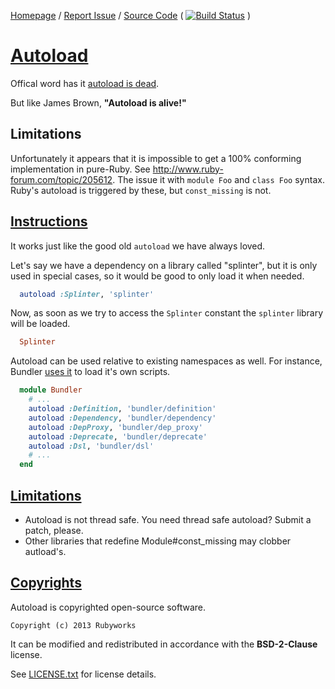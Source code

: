 [Homepage](http://rubyworks.github.com/autoload) /
[Report Issue](http://github.com/rubyworks/autoload/issues) /
[Source Code](http://github.com/rubyworks/autoload)
( [![Build Status](https://travis-ci.org/rubyworks/autoload.png)](https://travis-ci.org/rubyworks/autoload) )


# [Autoload](#description)

Offical word has it [autoload is dead](http://www.ruby-forum.com/topic/3036681).

But like James Brown, **"Autoload is alive!"**


## Limitations

Unfortunately it appears that it is impossible to get a 100% conforming
implementation in pure-Ruby. See http://www.ruby-forum.com/topic/205612.
The issue it with `module Foo` and `class Foo` syntax. Ruby's autoload
is triggered by these, but `const_missing` is not.


## [Instructions](#instructions)

It works just like the good old `autoload` we have always loved.

Let's say we have a dependency on a library called "splinter", but it is only
used in special cases, so it would be good to only load it when needed. 

```ruby
  autoload :Splinter, 'splinter'
```

Now, as soon as we try to access the `Splinter` constant the `splinter`
library will be loaded.

```ruby
  Splinter
```

Autoload can be used relative to existing namespaces as well. For instance,
Bundler [uses it](https://github.com/carlhuda/bundler/blob/master/lib/bundler.rb)
to load it's own scripts.

```ruby
  module Bundler
    # ...
    autoload :Definition, 'bundler/definition'
    autoload :Dependency, 'bundler/dependency'
    autoload :DepProxy, 'bundler/dep_proxy'
    autoload :Deprecate, 'bundler/deprecate'
    autoload :Dsl, 'bundler/dsl'
    # ...
  end
```


## [Limitations](#limitations)

* Autoload is not thread safe. You need thread safe autoload? Submit a patch, please.
* Other libraries that redefine Module#const_missing may clobber autload's.


## [Copyrights](#copyrights)

Autoload is copyrighted open-source software.

    Copyright (c) 2013 Rubyworks

It can be modified and redistributed in accordance with the **BSD-2-Clause** license.

See [LICENSE.txt](https://github.com/rubyworks/autoload/blob/0.1.0/LICENSE.txt) for license details.
